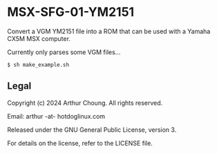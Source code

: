 # MSX-SFG-01-YM2151

Convert a VGM YM2151 file into a ROM that can be used with a Yamaha CX5M MSX computer.

Currently only parses some VGM files...

```
$ sh make_example.sh
```

## Legal

Copyright (c) 2024 Arthur Choung. All rights reserved.

Email: arthur -at- hotdoglinux.com

Released under the GNU General Public License, version 3.

For details on the license, refer to the LICENSE file.

